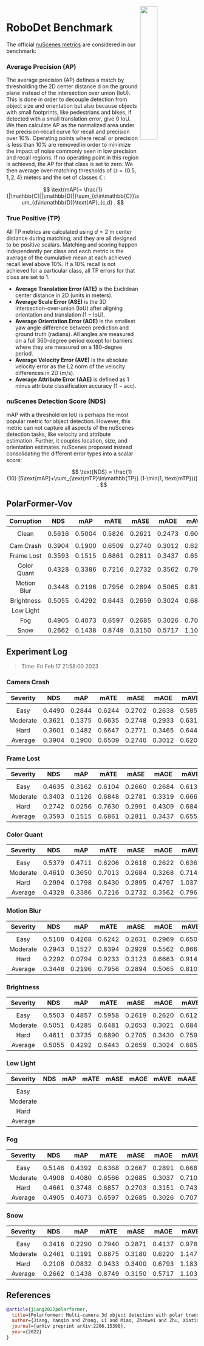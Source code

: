 <img src="F:/Research/Robust BEV Detection/Robust-BEV-Detection/docs/figs/logo2.png" align="right" width="30%">

# RoboDet Benchmark

The official [nuScenes metrics](https://www.nuscenes.org/object-detection/?externalData=all&mapData=all&modalities=Any) are considered in our benchmark:

### Average Precision (AP)

The average precision (AP) defines a match by thresholding the 2D center distance d on the ground plane instead of the intersection over union (IoU). This is done in order to decouple detection from object size and orientation but also because objects with small footprints, like pedestrians and bikes, if detected with a small translation error, give $0$ IoU.
We then calculate AP as the normalized area under the precision-recall curve for recall and precision over 10%. Operating points where recall or precision is less than $10$% are removed in order to minimize the impact of noise commonly seen in low precision and recall regions. If no operating point in this region is achieved, the AP for that class is set to zero. We then average over-matching thresholds of $\mathbb{D}=\{0.5, 1, 2, 4\}$ meters and the set of classes $\mathbb{C}$ :

$$
\text{mAP}= \frac{1}{|\mathbb{C}||\mathbb{D}|}\sum_{c\in\mathbb{C}}\sum_{d\in\mathbb{D}}\text{AP}_{c,d} .
$$

### True Positive (TP)

All TP metrics are calculated using $d=2$ m center distance during matching, and they are all designed to be positive scalars. Matching and scoring happen independently per class and each metric is the average of the cumulative mean at each achieved recall level above $10$%. If a $10$% recall is not achieved for a particular class, all TP errors for that class are set to $1$. 

- **Average Translation Error (ATE)** is the Euclidean center distance in 2D (units in meters). 
- **Average Scale Error (ASE)** is the 3D intersection-over-union (IoU) after aligning orientation and translation ($1$ − IoU).
- **Average Orientation Error (AOE)** is the smallest yaw angle difference between prediction and ground truth (radians). All angles are measured on a full $360$-degree period except for barriers where they are measured on a $180$-degree period.
- **Average Velocity Error (AVE)** is the absolute velocity error as the L2 norm of the velocity differences in 2D (m/s).
- **Average Attribute Error (AAE)** is defined as $1$ minus attribute classification accuracy ($1$ − acc).

### nuScenes Detection Score (NDS)

mAP with a threshold on IoU is perhaps the most popular metric for object detection. However, this metric can not capture all aspects of the nuScenes detection tasks, like velocity and attribute estimation. Further, it couples location, size, and orientation estimates. nuScenes proposed instead consolidating the different error types into a scalar score:

$$
\text{NDS} = \frac{1}{10} [5\text{mAP}+\sum_{\text{mTP}\in\mathbb{TP}} (1-\min(1, \text{mTP}))] .
$$


## PolarFormer-Vov

| **Corruption** | **NDS** | **mAP** | **mATE** | **mASE** | **mAOE** | **mAVE** | **mAAE** |
| :------------: | :-----: | :-----: | :------: | :------: | :------: | :------: | :------: |
|                |         |         |          |          |          |          |          |
|     Clean      | 0.5616  | 0.5004  | 0.5826  | 0.2621 | 0.2473  | 0.6015  | 0.1926  |
|                |         |         |          |          |          |          |          |
|   Cam Crash    | 0.3904    | 0.1900    | 0.6509     | 0.2740     | 0.3012     | 0.6204     | 0.1996     |
|   Frame Lost   | 0.3593    | 0.1515    | 0.6861     | 0.2811     | 0.3437     | 0.6551     | 0.1982     |
|  Color Quant   | 0.4328    | 0.3386    | 0.7216     | 0.2732     | 0.3562     | 0.7960     | 0.2308     |
|  Motion Blur   | 0.3448    | 0.2196    | 0.7956     | 0.2894     | 0.5065     | 0.8103     | 0.2485     |
|   Brightness   | 0.5055    | 0.4292    | 0.6443     | 0.2659     | 0.3024     | 0.6856     | 0.1931     |
|   Low Light    |         |         |          |          |          |          |          |
|      Fog       | 0.4905    | 0.4073    | 0.6597     | 0.2685     | 0.3026     | 0.7073     | 0.1934     |
|      Snow      | 0.2662    | 0.1438    | 0.8749     | 0.3150     | 0.5717     | 1.1031     | 0.3027     |


## Experiment Log

> Time: Fri Feb 17 21:58:00 2023


### Camera Crash

| **Severity** | **NDS** | **mAP** | **mATE** | **mASE** | **mAOE** | **mAVE** | **mAAE** |
| :----------: | :-----: | :-----: | :------: | :------: | :------: | :------: | :------: |
|              |         |         |          |          |          |          |          |
|     Easy     | 0.4490    | 0.2844    | 0.6244     | 0.2702     | 0.2638     | 0.5855     | 0.1874     |
|   Moderate   | 0.3621    | 0.1375    | 0.6635     | 0.2748     | 0.2933     | 0.6313     | 0.2039     |
|     Hard     | 0.3601    | 0.1482    | 0.6647     | 0.2771     | 0.3465     | 0.6443     | 0.2076     |
|   Average    | 0.3904    | 0.1900    | 0.6509     | 0.2740     | 0.3012     | 0.6204     | 0.1996     |


### Frame Lost

| **Severity** | **NDS** | **mAP** | **mATE** | **mASE** | **mAOE** | **mAVE** | **mAAE** |
| :----------: | :-----: | :-----: | :------: | :------: | :------: | :------: | :------: |
|              |         |         |          |          |          |          |          |
|     Easy     | 0.4635    | 0.3162    | 0.6104     | 0.2660     | 0.2684     | 0.6137     | 0.1881     |
|   Moderate   | 0.3403    | 0.1126    | 0.6848     | 0.2781     | 0.3319     | 0.6669     | 0.1984     |
|     Hard     | 0.2742    | 0.0256    | 0.7630     | 0.2991     | 0.4309     | 0.6846     | 0.2081     |
|   Average    | 0.3593    | 0.1515    | 0.6861     | 0.2811     | 0.3437     | 0.6551     | 0.1982     |


### Color Quant

| **Severity** | **NDS** | **mAP** | **mATE** | **mASE** | **mAOE** | **mAVE** | **mAAE** |
| :----------: | :-----: | :-----: | :------: | :------: | :------: | :------: | :------: |
|              |         |         |          |          |          |          |          |
|     Easy     | 0.5379    | 0.4711    | 0.6206     | 0.2618     | 0.2622     | 0.6363     | 0.1954     |
|   Moderate   | 0.4610    | 0.3650    | 0.7013     | 0.2684     | 0.3268     | 0.7144     | 0.2044     |
|     Hard     | 0.2994    | 0.1798    | 0.8430     | 0.2895     | 0.4797     | 1.0374     | 0.2926     |
|   Average    | 0.4328    | 0.3386    | 0.7216     | 0.2732     | 0.3562     | 0.7960     | 0.2308     |


### Motion Blur

| **Severity** | **NDS** | **mAP** | **mATE** | **mASE** | **mAOE** | **mAVE** | **mAAE** |
| :----------: | :-----: | :-----: | :------: | :------: | :------: | :------: | :------: |
|              |         |         |          |          |          |          |          |
|     Easy     | 0.5108    | 0.4268    | 0.6242     | 0.2631     | 0.2969     | 0.6500     | 0.1914     |
|   Moderate   | 0.2943    | 0.1527    | 0.8394     | 0.2929     | 0.5562     | 0.8669     | 0.2651     |
|     Hard     | 0.2292    | 0.0794    | 0.9233     | 0.3123     | 0.6663     | 0.9140     | 0.2889     |
|   Average    | 0.3448    | 0.2196    | 0.7956     | 0.2894     | 0.5065     | 0.8103     | 0.2485     |


### Brightness

| **Severity** | **NDS** | **mAP** | **mATE** | **mASE** | **mAOE** | **mAVE** | **mAAE** |
| :----------: | :-----: | :-----: | :------: | :------: | :------: | :------: | :------: |
|              |         |         |          |          |          |          |          |
|     Easy     | 0.5503    | 0.4857    | 0.5958     | 0.2619     | 0.2620     | 0.6128     | 0.1929     |
|   Moderate   | 0.5051    | 0.4285    | 0.6481     | 0.2653     | 0.3021     | 0.6842     | 0.1921     |
|     Hard     | 0.4611    | 0.3735    | 0.6890     | 0.2705     | 0.3430     | 0.7599     | 0.1942     |
|   Average    | 0.5055    | 0.4292    | 0.6443     | 0.2659     | 0.3024     | 0.6856     | 0.1931     |


### Low Light

| **Severity** | **NDS** | **mAP** | **mATE** | **mASE** | **mAOE** | **mAVE** | **mAAE** |
| :----------: | :-----: | :-----: | :------: | :------: | :------: | :------: | :------: |
|              |         |         |          |          |          |          |          |
|     Easy     |         |         |          |          |          |          |          |
|   Moderate   |         |         |          |          |          |          |          |
|     Hard     |         |         |          |          |          |          |          |
|   Average    |         |         |          |          |          |          |          |


### Fog

| **Severity** | **NDS** | **mAP** | **mATE** | **mASE** | **mAOE** | **mAVE** | **mAAE** |
| :----------: | :-----: | :-----: | :------: | :------: | :------: | :------: | :------: |
|              |         |         |          |          |          |          |          |
|     Easy     | 0.5146    | 0.4392    | 0.6368     | 0.2667     | 0.2891     | 0.6682     | 0.1888     |
|   Moderate   | 0.4908    | 0.4080    | 0.6566     | 0.2685     | 0.3037     | 0.7103     | 0.1927     |
|     Hard     | 0.4661    | 0.3748    | 0.6857     | 0.2703     | 0.3151     | 0.7433     | 0.1987     |
|   Average    | 0.4905    | 0.4073    | 0.6597     | 0.2685     | 0.3026     | 0.7073     | 0.1934     |


### Snow

| **Severity** | **NDS** | **mAP** | **mATE** | **mASE** | **mAOE** | **mAVE** | **mAAE** |
| :----------: | :-----: | :-----: | :------: | :------: | :------: | :------: | :------: |
|              |         |         |          |          |          |          |          |
|     Easy     | 0.3416    | 0.2290    | 0.7940     | 0.2871     | 0.4137     | 0.9780     | 0.2558     |
|   Moderate   | 0.2461    | 0.1191    | 0.8875     | 0.3180     | 0.6220     | 1.1479     | 0.3067     |
|     Hard     | 0.2108    | 0.0832    | 0.9433     | 0.3400     | 0.6793     | 1.1835     | 0.3455     |
|   Average    | 0.2662    | 0.1438    | 0.8749     | 0.3150     | 0.5717     | 1.1031     | 0.3027     |



## References

```bib
@article{jiang2022polarformer,
  title={Polarformer: Multi-camera 3d object detection with polar transformers},
  author={Jiang, Yanqin and Zhang, Li and Miao, Zhenwei and Zhu, Xiatian and Gao, Jin and Hu, Weiming and Jiang, Yu-Gang},
  journal={arXiv preprint arXiv:2206.15398},
  year={2022}
}
```